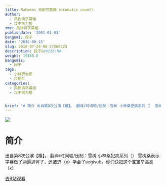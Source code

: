 ```yaml
---
title: Rahmens 戏剧性数数（dramatic count）
author:
  - 风物诗字幕组
  - 汉中则为橙
zmz: 风物诗字幕组
publishdate: '2001-01-03'
bangumi: 段子
date: '2018-08-15'
slug: 2018-07-24-NA-27566323
description: 段子&#8226;NA
weight: 19185.0
bangumis:
  - 段子
tags:
  - 小林贤太郎
  - 片桐仁
categories:
  - 风物诗字幕组
  - 汉中则为橙


brief: "# 简介 出自第8次公演【椿】。 翻译/时间轴/压制：雪树 小林桑犯病系列（） 雪树桑表示字幕做了两遍通宵了，还被迫（x）学会了aegisub。你们快把这个宝宝举高高（x）"
---
```

![](https://i.imgur.com/2Acd5oL.jpg)
# 简介  
出自第8次公演【椿】。
翻译/时间轴/压制：雪树
小林桑犯病系列（）
雪树桑表示字幕做了两遍通宵了，还被迫（x）学会了aegisub。你们快把这个宝宝举高高（x）  

[去B站观看](https://www.bilibili.com/video/av27566323/)
 
